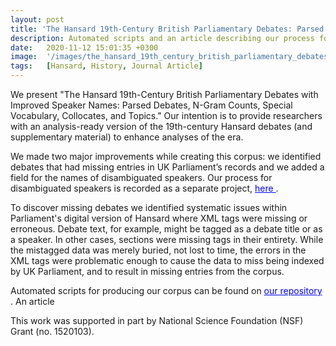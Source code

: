 ```yaml
---
layout: post
title: 'The Hansard 19th-Century British Parliamentary Debates: Parsed Debates, N-Gram Counts, Special Vocabulary, and Topics'
description: Automated scripts and an article describing our process for creating an analysis-ready version of the 19th-century Hansard corpus and supplementary material. 
date:   2020-11-12 15:01:35 +0300
image:  '/images/the_hansard_19th_century_british_parliamentary_debates.png'
tags:   [Hansard, History, Journal Article]
---
```

We present "The Hansard 19th-Century British Parliamentary Debates with Improved Speaker Names: Parsed Debates, N-Gram Counts, Special Vocabulary, Collocates, and Topics." Our intention is to provide researchers with an analysis-ready version of the 19th-century Hansard debates (and supplementary material) to enhance analyses of the era.

We made two major improvements while creating this corpus: we identified debates that had missing entries in UK Parliament’s records and we added a field for the names of disambiguated speakers. Our process for disambiguated speakers is recorded as a separate project, <a href="https://stephbuon.github.io/speaker-name-disambiguation" style="color: blue"> here </a>. 

To discover missing debates we identified systematic issues within Parliament's digital version of Hansard where XML tags were missing or erroneous. Debate text, for example, might be tagged as a debate title or as a speaker. In other cases, sections were missing tags in their entirety. While the mistagged data was merely buried, not lost to time, the errors in the XML tags were problematic enough to cause the data to miss being indexed by UK Parliament, and to result in missing entries from the corpus.

Automated scripts for producing our corpus can be found on <a href="https://github.com/stephbuon/hansard-corpus" style="color: blue"> our repository </a>. An article 
    
This work was supported in part by National Science Foundation (NSF) Grant (no. 1520103). 
